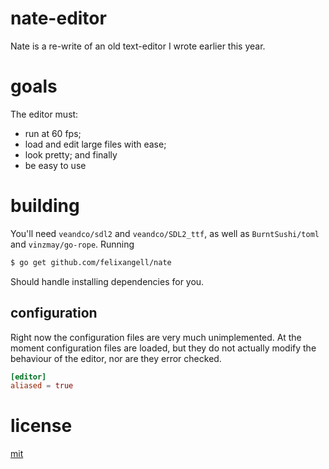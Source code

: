 # nate-editor
Nate is a re-write of an old text-editor I wrote earlier this year.

# goals
The editor must:

* run at 60 fps;
* load and edit large files with ease;
* look pretty; and finally
* be easy to use 

# building
You'll need `veandco/sdl2` and `veandco/SDL2_ttf`, as well as `BurntSushi/toml` and `vinzmay/go-rope`. Running

```bash
$ go get github.com/felixangell/nate
```

Should handle installing dependencies for you.

## configuration
Right now the configuration files are very much unimplemented. At the moment 
configuration files are loaded, but they do not actually modify the behaviour
of the editor, nor are they error checked.

```toml
[editor]
aliased = true
```

# license
[mit](/LICENSE)
